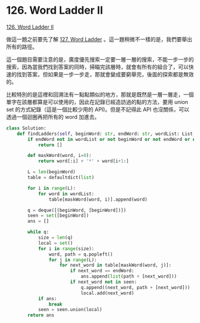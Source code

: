 # 126. Word Ladder II

[126. Word Ladder II](https://leetcode.com/problems/word-ladder-ii/)

做這一題之前要先了解 [127. Word Ladder](127.-word-ladder.md) 。這一題稍微不一樣的是，我們要舉出所有的路徑。

這一個題目需要注意的是，廣度優先搜索一定要一層一層的搜索，不能一步一步的搜索，因為當我們找到答案的同時，掃瞄完該層時，就會有所有的組合了，可以快速的找到答案，但如果是一步一步走，那就會變成要窮舉完，後面的探索都是無效的。

比較特別的是這裡和回溯法有一點點類似的地方，那就是既然是一層一層走，一個單字在該層都算是可以使用的，因此在記錄已經造訪過的點的方法，要用 union set 的方式紀錄（這是一個比較少用的 API\)。但是不記得此 API 也沒關係，可以透過一個迴圈再把所有的 word 加進去。

```python
class Solution:
    def findLadders(self, beginWord: str, endWord: str, wordList: List[str]) -> List[List[str]]:
        if endWord not in wordList or not beginWord or not endWord or not wordList:
            return []

        def maskWord(word, i=0):
            return word[:i] + '*' + word[i+1:]

        L = len(beginWord)
        table = defaultdict(list)

        for i in range(L):
            for word in wordList:
                table[maskWord(word, i)].append(word)

        q = deque([(beginWord, [beginWord])])
        seen = set([beginWord])
        ans = []

        while q:
            size = len(q)
            local = set()
            for i in range(size):
                word, path = q.popleft()
                for j in range(L):
                    for next_word in table[maskWord(word, j)]:
                        if next_word == endWord:
                            ans.append(list(path + [next_word]))
                        if next_word not in seen:
                            q.append((next_word, path + [next_word]))
                            local.add(next_word)
            if ans:
                break
            seen = seen.union(local)
        return ans
```

